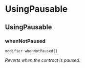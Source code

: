 # UsingPausable

## UsingPausable

### whenNotPaused

```solidity
modifier whenNotPaused()
```

_Reverts when the contract is paused._
